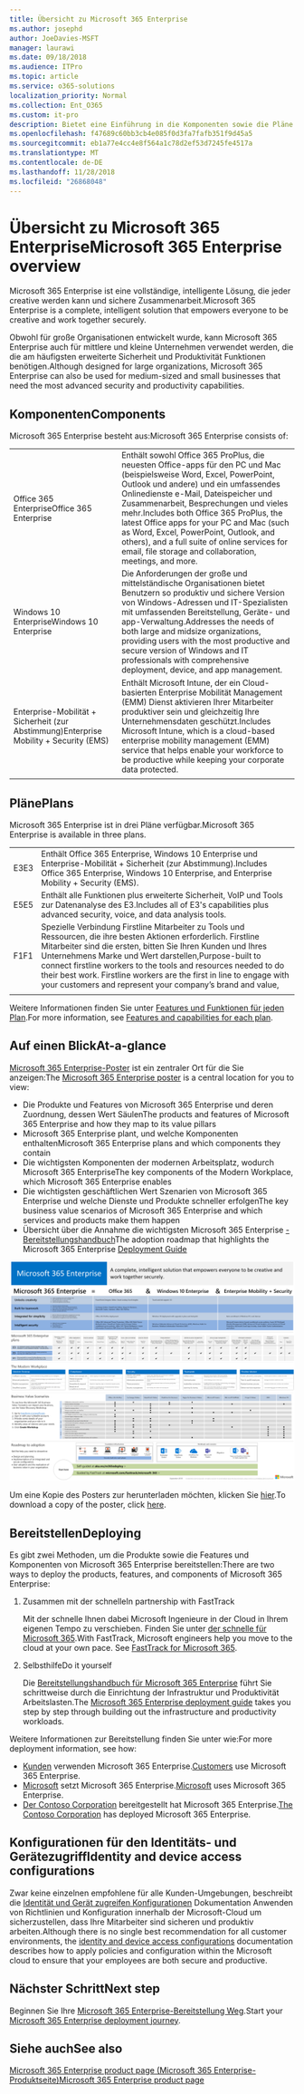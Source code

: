 ```yaml
---
title: Übersicht zu Microsoft 365 Enterprise
ms.author: josephd
author: JoeDavies-MSFT
manager: laurawi
ms.date: 09/18/2018
ms.audience: ITPro
ms.topic: article
ms.service: o365-solutions
localization_priority: Normal
ms.collection: Ent_O365
ms.custom: it-pro
description: Bietet eine Einführung in die Komponenten sowie die Pläne und Bereitstellungspfade für Microsoft 365 Enterprise.
ms.openlocfilehash: f47689c60bb3cb4e085f0d3fa7fafb351f9d45a5
ms.sourcegitcommit: eb1a77e4cc4e8f564a1c78d2ef53d7245fe4517a
ms.translationtype: MT
ms.contentlocale: de-DE
ms.lasthandoff: 11/28/2018
ms.locfileid: "26868048"
---
```

# <a name="microsoft-365-enterprise-overview"></a><span data-ttu-id="4d40e-103">Übersicht zu Microsoft 365 Enterprise</span><span class="sxs-lookup"><span data-stu-id="4d40e-103">Microsoft 365 Enterprise overview</span></span>

<span data-ttu-id="4d40e-104">Microsoft 365 Enterprise ist eine vollständige, intelligente Lösung, die jeder creative werden kann und sichere Zusammenarbeit.</span><span class="sxs-lookup"><span data-stu-id="4d40e-104">Microsoft 365 Enterprise is a complete, intelligent solution that empowers everyone to be creative and work together securely.</span></span> 

<span data-ttu-id="4d40e-105">Obwohl für große Organisationen entwickelt wurde, kann Microsoft 365 Enterprise auch für mittlere und kleine Unternehmen verwendet werden, die die am häufigsten erweiterte Sicherheit und Produktivität Funktionen benötigen.</span><span class="sxs-lookup"><span data-stu-id="4d40e-105">Although designed for large organizations, Microsoft 365 Enterprise can also be used for medium-sized and small businesses that need the most advanced security and productivity capabilities.</span></span> 

## <a name="components"></a><span data-ttu-id="4d40e-106">Komponenten</span><span class="sxs-lookup"><span data-stu-id="4d40e-106">Components</span></span>

<span data-ttu-id="4d40e-107">Microsoft 365 Enterprise besteht aus:</span><span class="sxs-lookup"><span data-stu-id="4d40e-107">Microsoft 365 Enterprise consists of:</span></span>

|||
|:-------|:-----|
| <span data-ttu-id="4d40e-108">Office 365 Enterprise</span><span class="sxs-lookup"><span data-stu-id="4d40e-108">Office 365 Enterprise</span></span> | <span data-ttu-id="4d40e-109">Enthält sowohl Office 365 ProPlus, die neuesten Office-apps für den PC und Mac (beispielsweise Word, Excel, PowerPoint, Outlook und andere) und ein umfassendes Onlinedienste e-Mail, Dateispeicher und Zusammenarbeit, Besprechungen und vieles mehr.</span><span class="sxs-lookup"><span data-stu-id="4d40e-109">Includes both Office 365 ProPlus, the latest Office apps for your PC and Mac (such as Word, Excel, PowerPoint, Outlook, and others), and a full suite of online services for email, file storage and collaboration, meetings, and more.</span></span> |
| <span data-ttu-id="4d40e-110">Windows 10 Enterprise</span><span class="sxs-lookup"><span data-stu-id="4d40e-110">Windows 10 Enterprise</span></span> | <span data-ttu-id="4d40e-111">Die Anforderungen der große und mittelständische Organisationen bietet Benutzern so produktiv und sichere Version von Windows-Adressen und IT-Spezialisten mit umfassenden Bereitstellung, Geräte- und app-Verwaltung.</span><span class="sxs-lookup"><span data-stu-id="4d40e-111">Addresses the needs of both large and midsize organizations, providing users with the most productive and secure version of Windows and IT professionals with comprehensive deployment, device, and app management.</span></span> |
| <span data-ttu-id="4d40e-112">Enterprise-Mobilität + Sicherheit (zur Abstimmung)</span><span class="sxs-lookup"><span data-stu-id="4d40e-112">Enterprise Mobility + Security (EMS)</span></span> | <span data-ttu-id="4d40e-113">Enthält Microsoft Intune, der ein Cloud-basierten Enterprise Mobilität Management (EMM) Dienst aktivieren Ihrer Mitarbeiter produktiver sein und gleichzeitig Ihre Unternehmensdaten geschützt.</span><span class="sxs-lookup"><span data-stu-id="4d40e-113">Includes Microsoft Intune, which is a cloud-based enterprise mobility management (EMM) service that helps enable your workforce to be productive while keeping your corporate data protected.</span></span> |
|||

## <a name="plans"></a><span data-ttu-id="4d40e-114">Pläne</span><span class="sxs-lookup"><span data-stu-id="4d40e-114">Plans</span></span>

<span data-ttu-id="4d40e-115">Microsoft 365 Enterprise ist in drei Pläne verfügbar.</span><span class="sxs-lookup"><span data-stu-id="4d40e-115">Microsoft 365 Enterprise is available in three plans.</span></span>

|||
|:-------|:-----|
| <span data-ttu-id="4d40e-116">E3</span><span class="sxs-lookup"><span data-stu-id="4d40e-116">E3</span></span> | <span data-ttu-id="4d40e-117">Enthält Office 365 Enterprise, Windows 10 Enterprise und Enterprise-Mobilität + Sicherheit (zur Abstimmung).</span><span class="sxs-lookup"><span data-stu-id="4d40e-117">Includes Office 365 Enterprise, Windows 10 Enterprise, and Enterprise Mobility + Security (EMS).</span></span> |
| <span data-ttu-id="4d40e-118">E5</span><span class="sxs-lookup"><span data-stu-id="4d40e-118">E5</span></span> | <span data-ttu-id="4d40e-119">Enthält alle Funktionen plus erweiterte Sicherheit, VoIP und Tools zur Datenanalyse des E3.</span><span class="sxs-lookup"><span data-stu-id="4d40e-119">Includes all of E3's capabilities plus advanced security, voice, and data analysis tools.</span></span> |
| <span data-ttu-id="4d40e-120">F1</span><span class="sxs-lookup"><span data-stu-id="4d40e-120">F1</span></span> | <span data-ttu-id="4d40e-p101">Spezielle Verbindung Firstline Mitarbeiter zu Tools und Ressourcen, die ihre besten Aktionen erforderlich. Firstline Mitarbeiter sind die ersten, bitten Sie Ihren Kunden und Ihres Unternehmens Marke und Wert darstellen,</span><span class="sxs-lookup"><span data-stu-id="4d40e-p101">Purpose-built to connect firstline workers to the tools and resources needed to do their best work. Firstline workers are the first in line to engage with your customers and represent your company’s brand and value,</span></span> |
|||

<span data-ttu-id="4d40e-123">Weitere Informationen finden Sie unter [Features und Funktionen für jeden Plan](https://www.microsoft.com/microsoft-365/compare-all-microsoft-365-plans).</span><span class="sxs-lookup"><span data-stu-id="4d40e-123">For more information, see [Features and capabilities for each plan](https://www.microsoft.com/microsoft-365/compare-all-microsoft-365-plans).</span></span>

## <a name="at-a-glance"></a><span data-ttu-id="4d40e-124">Auf einen Blick</span><span class="sxs-lookup"><span data-stu-id="4d40e-124">At-a-glance</span></span>

<span data-ttu-id="4d40e-125">[Microsoft 365 Enterprise-Poster](http://aka.ms/m365eposter) ist ein zentraler Ort für die Sie anzeigen:</span><span class="sxs-lookup"><span data-stu-id="4d40e-125">The [Microsoft 365 Enterprise poster](http://aka.ms/m365eposter) is a central location for you to view:</span></span>

- <span data-ttu-id="4d40e-126">Die Produkte und Features von Microsoft 365 Enterprise und deren Zuordnung, dessen Wert Säulen</span><span class="sxs-lookup"><span data-stu-id="4d40e-126">The products and features of Microsoft 365 Enterprise and how they map to its value pillars</span></span>
- <span data-ttu-id="4d40e-127">Microsoft 365 Enterprise plant, und welche Komponenten enthalten</span><span class="sxs-lookup"><span data-stu-id="4d40e-127">Microsoft 365 Enterprise plans and which components they contain</span></span> 
- <span data-ttu-id="4d40e-128">Die wichtigsten Komponenten der modernen Arbeitsplatz, wodurch Microsoft 365 Enterprise</span><span class="sxs-lookup"><span data-stu-id="4d40e-128">The key components of the Modern Workplace, which Microsoft 365 Enterprise enables</span></span>
- <span data-ttu-id="4d40e-129">Die wichtigsten geschäftlichen Wert Szenarien von Microsoft 365 Enterprise und welche Dienste und Produkte schneller erfolgen</span><span class="sxs-lookup"><span data-stu-id="4d40e-129">The key business value scenarios of Microsoft 365 Enterprise and which services and products make them happen</span></span>
- <span data-ttu-id="4d40e-130">Übersicht über die Annahme die wichtigsten Microsoft 365 Enterprise [-Bereitstellungshandbuch](deploy-microsoft-365-enterprise.md)</span><span class="sxs-lookup"><span data-stu-id="4d40e-130">The adoption roadmap that highlights the Microsoft 365 Enterprise [Deployment Guide](deploy-microsoft-365-enterprise.md)</span></span>

![](./media/m365-poster/m365e-poster.png)

<span data-ttu-id="4d40e-131">Um eine Kopie des Posters zur herunterladen möchten, klicken Sie [hier](https://github.com/MicrosoftDocs/OfficeDocs-Enterprise/raw/live/Enterprise/Media/Microsoft365Enterprise.pdf).</span><span class="sxs-lookup"><span data-stu-id="4d40e-131">To download a copy of the poster, click [here](https://github.com/MicrosoftDocs/OfficeDocs-Enterprise/raw/live/Enterprise/Media/Microsoft365Enterprise.pdf).</span></span>

## <a name="deploying"></a><span data-ttu-id="4d40e-132">Bereitstellen</span><span class="sxs-lookup"><span data-stu-id="4d40e-132">Deploying</span></span>

<span data-ttu-id="4d40e-133">Es gibt zwei Methoden, um die Produkte sowie die Features und Komponenten von Microsoft 365 Enterprise bereitstellen:</span><span class="sxs-lookup"><span data-stu-id="4d40e-133">There are two ways to deploy the products, features, and components of Microsoft 365 Enterprise:</span></span>

1. <span data-ttu-id="4d40e-134">Zusammen mit der schnelle</span><span class="sxs-lookup"><span data-stu-id="4d40e-134">In partnership with FastTrack</span></span>
  
   <span data-ttu-id="4d40e-p102">Mit der schnelle Ihnen dabei Microsoft Ingenieure in der Cloud in Ihrem eigenen Tempo zu verschieben. Finden Sie unter [der schnelle für Microsoft 365](https://fasttrack.microsoft.com/microsoft365).</span><span class="sxs-lookup"><span data-stu-id="4d40e-p102">With FastTrack, Microsoft engineers help you move to the cloud at your own pace. See [FastTrack for Microsoft 365](https://fasttrack.microsoft.com/microsoft365).</span></span>
  
2. <span data-ttu-id="4d40e-137">Selbsthilfe</span><span class="sxs-lookup"><span data-stu-id="4d40e-137">Do it yourself</span></span>

   <span data-ttu-id="4d40e-138">Die [Bereitstellungshandbuch für Microsoft 365 Enterprise](deploy-microsoft-365-enterprise.md) führt Sie schrittweise durch die Einrichtung der Infrastruktur und Produktivität Arbeitslasten.</span><span class="sxs-lookup"><span data-stu-id="4d40e-138">The [Microsoft 365 Enterprise deployment guide](deploy-microsoft-365-enterprise.md) takes you step by step through building out the infrastructure and productivity workloads.</span></span> 

<span data-ttu-id="4d40e-139">Weitere Informationen zur Bereitstellung finden Sie unter wie:</span><span class="sxs-lookup"><span data-stu-id="4d40e-139">For more deployment information, see how:</span></span>

- <span data-ttu-id="4d40e-140">[Kunden](deploy-microsoft-365-enterprise.md#how-customers-use-microsoft-365-enterprise) verwenden Microsoft 365 Enterprise.</span><span class="sxs-lookup"><span data-stu-id="4d40e-140">[Customers](deploy-microsoft-365-enterprise.md#how-customers-use-microsoft-365-enterprise)  use Microsoft 365 Enterprise.</span></span>
- <span data-ttu-id="4d40e-141">[Microsoft](deploy-microsoft-365-enterprise.md#how-microsoft-uses-microsoft-365-enterprise) setzt Microsoft 365 Enterprise.</span><span class="sxs-lookup"><span data-stu-id="4d40e-141">[Microsoft](deploy-microsoft-365-enterprise.md#how-microsoft-uses-microsoft-365-enterprise) uses Microsoft 365 Enterprise.</span></span>
- <span data-ttu-id="4d40e-142">[Der Contoso Corporation](contoso-overview.md) bereitgestellt hat Microsoft 365 Enterprise.</span><span class="sxs-lookup"><span data-stu-id="4d40e-142">[The Contoso Corporation](contoso-overview.md) has deployed Microsoft 365 Enterprise.</span></span>

## <a name="identity-and-device-access-configurations"></a><span data-ttu-id="4d40e-143">Konfigurationen für den Identitäts- und Gerätezugriff</span><span class="sxs-lookup"><span data-stu-id="4d40e-143">Identity and device access configurations</span></span>

<span data-ttu-id="4d40e-144">Zwar keine einzelnen empfohlene für alle Kunden-Umgebungen, beschreibt die [Identität und Gerät zugreifen Konfigurationen](microsoft-365-policies-configurations.md) Dokumentation Anwenden von Richtlinien und Konfiguration innerhalb der Microsoft-Cloud um sicherzustellen, dass Ihre Mitarbeiter sind sicheren und produktiv arbeiten.</span><span class="sxs-lookup"><span data-stu-id="4d40e-144">Although there is no single best recommendation for all customer environments, the [identity and device access configurations](microsoft-365-policies-configurations.md) documentation describes how to apply policies and configuration within the Microsoft cloud to ensure that your employees are both secure and productive.</span></span>

## <a name="next-step"></a><span data-ttu-id="4d40e-145">Nächster Schritt</span><span class="sxs-lookup"><span data-stu-id="4d40e-145">Next step</span></span>

<span data-ttu-id="4d40e-146">Beginnen Sie Ihre [Microsoft 365 Enterprise-Bereitstellung Weg](deploy-microsoft-365-enterprise.md).</span><span class="sxs-lookup"><span data-stu-id="4d40e-146">Start your [Microsoft 365 Enterprise deployment journey](deploy-microsoft-365-enterprise.md).</span></span>

## <a name="see-also"></a><span data-ttu-id="4d40e-147">Siehe auch</span><span class="sxs-lookup"><span data-stu-id="4d40e-147">See also</span></span>

[<span data-ttu-id="4d40e-148">Microsoft 365 Enterprise product page (Microsoft 365 Enterprise-Produktseite)</span><span class="sxs-lookup"><span data-stu-id="4d40e-148">Microsoft 365 Enterprise product page</span></span>](https://www.microsoft.com/microsoft-365/enterprise)
